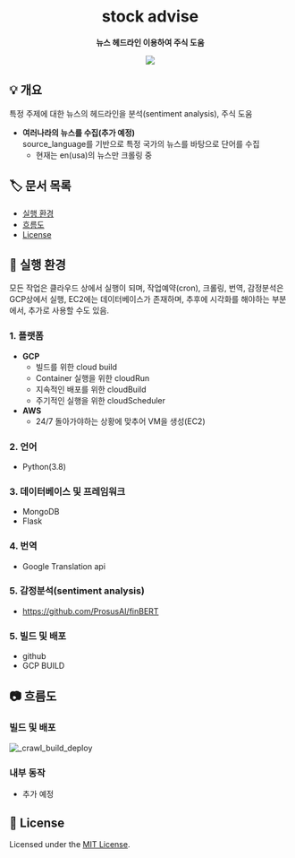 <h1 align="center">
  stock advise
</h1>

<p align="center">
  <strong>
    뉴스 헤드라인 이용하여 주식 도움
  </strong>
</p>
<p align="center">
  <a href="https://github.com/mannamman/newsCrawlWeb/blob/main/LICENSE">
    <img src="https://img.shields.io/badge/license-MIT-blue.svg"/>
  </a>
</p>

## 💡 개요
특정 주제에 대한 뉴스의 헤드라인을 분석(sentiment analysis), 주식 도움


- **여러나라의 뉴스를 수집(추가 예정)** <br>
  source_language를 기반으로 특정 국가의 뉴스를 바탕으로 단어를 수집
  * 현재는 en(usa)의 뉴스만 크롤링 중
  


## 🏷️ 문서 목록

- [실행 환경](#-실행-환경)
- [흐름도](#-흐름도)
- [License](#-license)

## 🧰 실행 환경

모든 작업은 클라우드 상에서 실행이 되며,
작업예약(cron), 크롤링, 번역, 감정분석은 GCP상에서 실행,
EC2에는 데이터베이스가 존재하며, 추후에 시각화를 해야하는 부분에서, 추가로 사용할 수도 있음.

### 1. **플랫폼**
  - **GCP**<br>
    - 빌드를 위한 cloud build
    - Container 실행을 위한 cloudRun
    - 지속적인 배포를 위한 cloudBuild
    - 주기적인 실행을 위한 cloudScheduler
  - **AWS**<br>
    - 24/7 돌아가야하는 상황에 맞추어 VM을 생성(EC2)


### 2. **언어**
   * Python(3.8)

### 3. **데이터베이스 및 프레임워크**
  * MongoDB
  * Flask

### 4. **번역**
  * Google Translation api

### 5. **감정분석(sentiment analysis)**
  * https://github.com/ProsusAI/finBERT

### 5. **빌드 및 배포**
  * github
  * GCP BUILD

## 📷 흐름도

### **빌드 및 배포**
![_crawl_build_deploy](https://user-images.githubusercontent.com/38392519/151313001-cae1425b-2801-4686-b857-1b74c2b826ac.jpg)

### **내부 동작**
* 추가 예정

## 📝 License
Licensed under the [MIT License](./LICENSE).